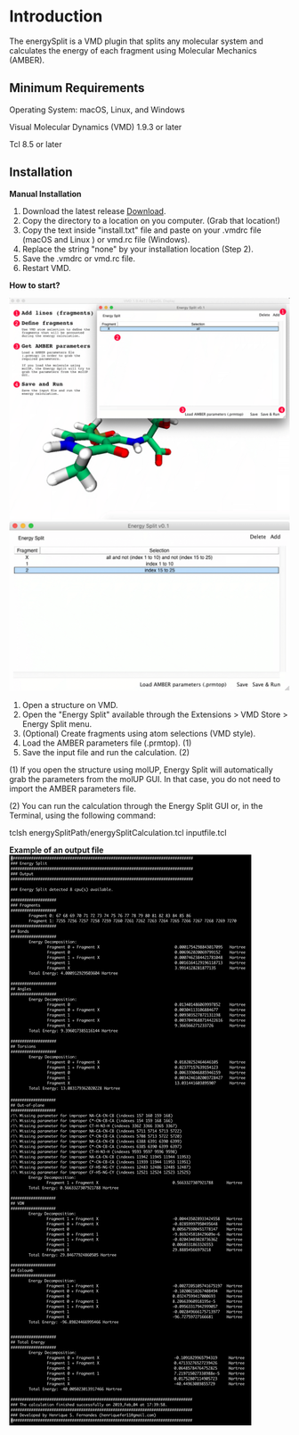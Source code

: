 # Introduction
The energySplit is a VMD plugin that splits any molecular system and calculates the energy of each fragment using Molecular Mechanics (AMBER).

## Minimum Requirements

Operating System: macOS, Linux, and Windows

Visual Molecular Dynamics (VMD) 1.9.3 or later

Tcl 8.5 or later

## Installation

**Manual Installation**
1. Download the latest release [Download](https://github.com/henriquefer/energySplit/releases/latest).
2. Copy the directory to a location on you computer. (Grab that location!)
3. Copy the text inside "install.txt" file and paste on your .vmdrc file (macOS and Linux ) or vmd.rc file (Windows).
4. Replace the string "none" by your installation location (Step 2).
5. Save the .vmdrc or vmd.rc file.
6. Restart VMD.

**How to start?**

![Image1](Screenshots/image1.gif)
![Image2](Screenshots/image2.gif)

1. Open a structure on VMD.
2. Open the "Energy Split" available through the Extensions > VMD Store > Energy Split menu.
3. (Optional) Create fragments using atom selections (VMD style).
4. Load the AMBER parameters file (.prmtop). (1)
5. Save the input file and run the calculation. (2)

(1) If you open the structure using molUP, Energy Split will automatically grab the parameters from the molUP GUI. In that case, you do not need to import the AMBER parameters file.

(2) You can run the calculation through the Energy Split GUI or, in the Terminal, using the following command:

tclsh energySplitPath/energySplitCalculation.tcl inputfile.tcl

**Example of an output file**
![Image3](Screenshots/image3.gif)